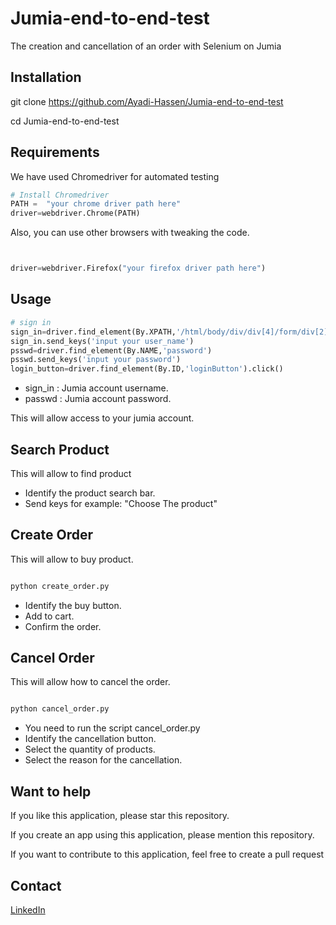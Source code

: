 # Jumia-end-to-end-test
The creation and cancellation of an order with Selenium on Jumia

## Installation
git clone https://github.com/Ayadi-Hassen/Jumia-end-to-end-test

cd Jumia-end-to-end-test

## Requirements
We have used Chromedriver for automated testing


```python
# Install Chromedriver
PATH =  "your chrome driver path here"
driver=webdriver.Chrome(PATH)

```
Also, you can use other browsers with tweaking the code.
```python


driver=webdriver.Firefox("your firefox driver path here")

```


## Usage
```python
# sign in
sign_in=driver.find_element(By.XPATH,'/html/body/div/div[4]/form/div[2]/div[2]/label/input')
sign_in.send_keys('input your user_name')
psswd=driver.find_element(By.NAME,'password')
psswd.send_keys('input your password')
login_button=driver.find_element(By.ID,'loginButton').click()

```
- sign_in : Jumia account username.
- passwd :  Jumia account password.

This will allow access to your jumia account. 

## Search Product 
This will allow to find product 


- Identify the product search bar. 
- Send keys for example: "Choose The product"

## Create Order 

This will allow to buy product. 

```python

python create_order.py  

```
- Identify the buy button.
- Add to cart.
- Confirm the order. 

## Cancel Order 
This will allow how to cancel the order.

```python

python cancel_order.py

```
- You need to run the script cancel_order.py 
- Identify the cancellation button.
- Select the quantity of products. 
- Select the reason for the cancellation. 

## Want to help 
If you like this application, please star this repository.

If you create an app using this application, please mention this repository.

If you want to contribute to this application, feel free to create a pull request

## Contact 

[LinkedIn](https://www.linkedin.com/in/hassen-ayadi-8534661ba/)
